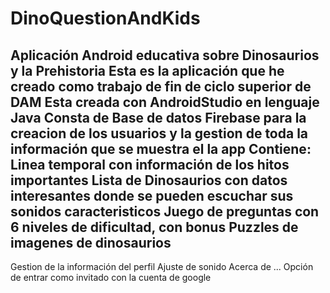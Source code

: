 # DinoQuestionAndKids
Aplicación Android educativa sobre Dinosaurios y la Prehistoria
Esta es la aplicación que he creado como trabajo de fin de ciclo superior de  DAM
Esta creada  con  AndroidStudio en lenguaje Java
Consta de Base de datos Firebase  para la creacion de los usuarios y la gestion de toda la información que se muestra el la app
Contiene:
Linea temporal con información de los hitos importantes
Lista de Dinosaurios con datos interesantes donde se pueden escuchar sus  sonidos caracteristicos
Juego de preguntas con 6 niveles de dificultad, con bonus 
Puzzles de imagenes de dinosaurios
------
Gestion de la información del perfil
Ajuste de sonido
Acerca de ...
Opción de entrar como invitado con la cuenta de google
